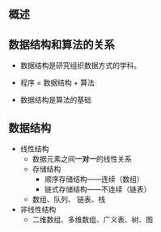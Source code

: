 ## 概述

## 数据结构和算法的关系

- 数据结构是研究组织数据方式的学科。

- 程序 = 数据结构 + 算法
- 数据结构是算法的基础

##  数据结构

- 线性结构
  - 数据元素之间**一对一**的线性关系
  - 存储结构
    - 顺序存储结构——连续（数组）
    - 链式存储结构——不连续（链表）
  - 数组、队列、 链表、栈
- 非线性结构
  - 二维数组、多维数组、广义表、树、图

